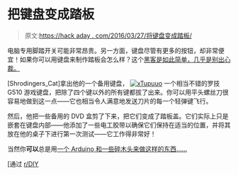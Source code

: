 # 把键盘变成踏板

> 原文:[https://hack aday . com/2016/03/27/将键盘变成踏板/](https://hackaday.com/2016/03/27/turning-a-keyboard-into-a-pedal-board/)

电脑专用脚踏开关可能非常昂贵。另一方面，键盘尽管有更多的按钮，却非常便宜！如果你可以用键盘来制作踏板会怎么样？这个[黑客是如此简单，几乎是别出心裁。](http://imgur.com/a/oyztz)

[Shrodingers_Cat]拿出他的一个备用键盘， [![xTupuuo](../Images/52809354df28dd68f98fc768efda9beb.png)](https://hackaday.com/wp-content/uploads/2016/03/xtupuuo.jpg) 一个相当不错的罗技 G510 游戏键盘，把除了四个键以外的所有键都拔了出来。你可以用平头螺丝刀很容易地做到这一点——它也相当令人满意地发送刀片的每一个轻弹键飞行。

然后，他把一些备用的 DVD 盒剪了下来，把它们变成了踏板盖。它们实际上只是嵌套在键盘内部——他添加了一些电工胶带以确保它们保持在适当的位置，并将其放在他的桌子下进行第一次测试——它工作得非常好！

当然你**可以**总是用[一个 Arduino 和一些碎木头来做这样的东西……](http://hackaday.com/2013/02/26/simple-to-build-programmable-foot-switches/)

[通过 [r/DIY](https://www.reddit.com/r/DIY/comments/4b6ia7/turned_old_usb_keyboard_into_foot_pedals_my_feet/)